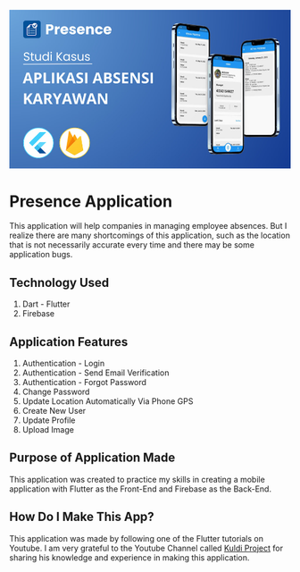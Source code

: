 [![Demo Aplication](https://github.com/Frans-Budi/Frans-Budi/blob/main/Thumbnail/Thum-Presence.jpg)](https://youtu.be/7tBbvY_pJa0)

# Presence Application

This application will help companies in managing employee absences. But I realize there are many shortcomings of this application, such as the location that is not necessarily accurate every time and there may be some application bugs.

## Technology Used

1. Dart - Flutter
2. Firebase

## Application Features

1. Authentication - Login
2. Authentication - Send Email Verification
3. Authentication - Forgot Password
4. Change Password
5. Update Location Automatically Via Phone GPS
6. Create New User
7. Update Profile
8. Upload Image

## Purpose of Application Made

This application was created to practice my skills in creating a mobile application with Flutter as the Front-End and Firebase as the Back-End.

## How Do I Make This App?

This application was made by following one of the Flutter tutorials on Youtube. I am very grateful to the Youtube Channel called [Kuldi Project](https://www.youtube.com/@KuldiiProject) for sharing his knowledge and experience in making this application.
